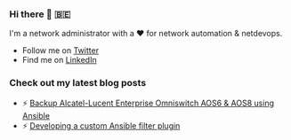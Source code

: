 ### Hi there 👋 :belgium:

I'm a network administrator with a :heart: for network automation & netdevops.

- Follow me on [Twitter](https://twitter.com/jefVantongerloo)
- Find me on [LinkedIn](https://www.linkedin.com/in/jefvantongerloo/)

### Check out my latest blog posts
- ⚡ [Backup Alcatel-Lucent Enterprise Omniswitch AOS6 & AOS8 using Ansible](https://netdevops.be/alcatel-lucent-enterprise-omniswitch-aos6-aos8-ansible-backup/)
- ⚡ [Developing a custom Ansible filter plugin](https://netdevops.be/developing-a-custom-ansible-filter-plugin/)
